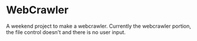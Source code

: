 # WebCrawler
A weekend project to make a webcrawler.
Currently the webcrawler portion, the file control doesn't and there is no user input.
